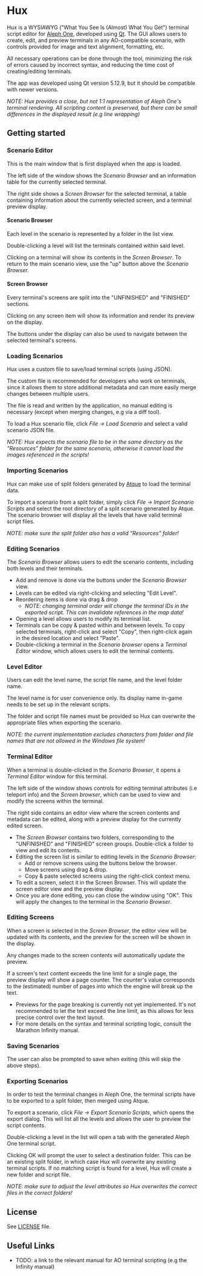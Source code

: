 # Hux
Hux is a WYSIAWYG ("What You See Is (Almost) What You Get") terminal script editor for [Aleph One](https://alephone.lhowon.org/), developed using [Qt](https://www.qt.io/). The GUI allows users to create, edit, and preview terminals in any AO-compatible scenario, with controls provided for image and text alignment, formatting, etc. 

All necessary operations can be done through the tool, minimizing the risk of errors caused by incorrect syntax, and reducing the time cost of creating/editing terminals.

The app was developed using Qt version 5.12.9, but it should be compatible with newer versions.

_NOTE: Hux provides a close, but not 1:1 representation of Aleph One's terminal rendering. All scripting content is preserved, but there can be small differences in the displayed result (e.g line wrapping)_

## Getting started

### Scenario Editor

This is the main window that is first displayed when the app is loaded. 

The left side of the window shows the *Scenario Browser* and an information table for the currently selected terminal. 

The right side shows a *Screen Browser* for the selected terminal, a table containing information about the currently selected screen, and a terminal preview display.

#### Scenario Browser

Each level in the scenario is represented by a folder in the list view. 

Double-clicking a level will list the terminals contained within said level. 

Clicking on a terminal will show its contents in the *Screen Browser*. To return to the main scenario view, use the "up" button above the *Scenario Browser*.

#### Screen Browser

Every terminal's screens are split into the "UNFINISHED" and "FINISHED" sections. 

Clicking on any screen item will show its information and render its preview on the display. 

The buttons under the display can also be used to navigate between the selected terminal's screens.

### Loading Scenarios

Hux uses a custom file to save/load terminal scripts (using JSON). 

The custom file is recommended for developers who work on terminals, since it allows them to store additional metadata and can more easily merge changes between multiple users.

The file is read and written by the application, no manual editing is necessary (except when merging changes, e.g via a diff tool).

To load a Hux scenario file, click _File -> Load Scenario_ and select a valid scenario JSON file.

*NOTE: Hux expects the scenario file to be in the same directory as the "Resources" folder for the same scenario, otherwise it cannot load the images referenced in the scripts!*

### Importing Scenarios

Hux can make use of split folders generated by [Atque](https://sourceforge.net/projects/igniferroque/) to load the terminal data.

To import a scenario from a split folder, simply click _File -> Import Scenario Scripts_ and select the root directory of a split scenario generated by Atque. The scenario browser will display all the levels that have valid terminal script files.

*NOTE: make sure the split folder also has a valid "Resources" folder!*

### Editing Scenarios

The *Scenario Browser* allows users to edit the scenario contents, including both levels and their terminals.

- Add and remove is done via the buttons under the *Scenario Browser* view.
- Levels can be edited via right-clicking and selecting "Edit Level".
- Reordering items is done via drag & drop
  - *NOTE: changing terminal order will change the terminal IDs in the exported script. This can invalidate references in the map data!*
- Opening a level allows users to modify its terminal list.
- Terminals can be copy & pasted within and between levels. To copy selected terminals, right-click and select "Copy", then right-click again in the desired location and select "Paste".
- Double-clicking a terminal in the *Scenario browser* opens a *Terminal Editor* window, which allows users to edit the terminal contents.

### Level Editor

Users can edit the level name, the script file name, and the level folder name.

The level name is for user convenience only. Its display name in-game needs to be set up in the relevant scripts.

The folder and script file names must be provided so Hux can overwrite the appropriate files when exporting the scenario.

*NOTE: the current implementation excludes characters from folder and file names that are not allowed in the Windows file system!*

### Terminal Editor

When a terminal is double-clicked in the *Scenario Browser*, it opens a *Terminal Editor* window for this terminal.

The left side of the window shows controls for editing terminal attributes (i.e teleport info) and the *Screen browser*, which can be used to view and modify the screens within the terminal. 

The right side contains an editor view where the screen contents and metadata can be edited, along with a preview display for the currently edited screen.

- The *Screen Browser* contains two folders, corresponding to the "UNFINISHED" and "FINISHED" screen groups. Double-click a folder to view and edit its contents.
- Editing the screen list is similar to editing levels in the *Scenario Browser*:
  - Add or remove screens using the buttons below the browser.
  - Move screens using drag & drop.
  - Copy & paste selected screens using the right-click context menu.
- To edit a screen, select it in the Screen Browser. This will update the screen editor view and the preview display.
- Once you are done editing, you can close the window using "OK". This will apply the changes to the terminal in the *Scenario Browser*.

### Editing Screens

When a screen is selected in the *Screen Browser*, the editor view will be updated with its contents, and the preview for the screen will be shown in the display. 

Any changes made to the screen contents will automatically update the preview.

If a screen's text content exceeds the line limit for a single page, the preview display will show a page counter. The counter's value corresponds to the (estimated) number of pages into which the engine will break up the text.

- Previews for the page breaking is currently not yet implemented. It's not recommended to let the text exceed the line limit, as this allows for less precise control over the text layout.
- For more details on the syntax and terminal scripting logic, consult the Marathon Infinity manual.

### Saving Scenarios

The user can also be prompted to save when exiting (this will skip the above steps).

### Exporting Scenarios

In order to test the terminal changes in Aleph One, the terminal scripts have to be exported to a split folder, then merged using Atque.

To export a scenario, click _File -> Export Scenario Scripts_, which opens the export dialog. This will list all the levels and allows the user to preview the script contents. 

Double-clicking a level in the list will open a tab with the generated Aleph One terminal script.

Clicking OK will prompt the user to select a destination folder. This can be an existing split folder, in which case Hux will overwrite any existing terminal scripts. If no matching script is found for a level, Hux will create a new folder and script file.

*NOTE: make sure to adjust the level attributes so Hux overwrites the correct files in the correct folders!*

## License

See [LICENSE](https://github.com/janos-ijgyarto/HuxQt/blob/master/LICENSE) file.

## Useful Links

- TODO: a link to the relevant manual for AO terminal scripting (e.g the Infinity manual)
